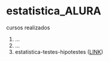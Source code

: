 # estatistica_ALURA

cursos realizados
1. ...
2. ...
3. estatistica-testes-hipotestes ([LINK](https://cursos.alura.com.br/course/estatistica-testes-hipotestes))
